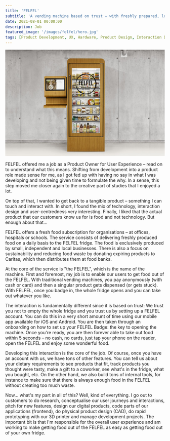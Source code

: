 ```yaml
---
title: 'FELFEL'
subtitle: 'A vending machine based on trust – with freshly prepared, locally sourced food'
date: 2021-08-01 00:00:00
description: Job
featured_image: '/images/felfel/hero.jpg'
tags: [Product Development, UX, Hardware, Product Design, Interaction Design, Frontend]
---
```


![](/images/felfel/1.jpg)

FELFEL offered me a job as a Product Owner for User Experience – read on to understand what this means. Shifting from development into a product role made sense for me, as I got fed up with having no say in what I was developing and not being given time to formulate the why. In a sense, this step moved me closer again to the creative part of studies that I enjoyed a lot.

On top of that, I wanted to get back to a tangible product – something I can touch and interact with. In short, I found the mix of technology, interaction design and user-centredness very interesting. Finally, I liked that the actual product that our customers know us for is food and not technology. But enough about that...

FELFEL offers a fresh food subscription for organisations – at offices, hospitals or schools. The service consists of delivering freshly produced food on a daily basis to the FELFEL fridge. The food is exclusively produced by small, independent and local businesses. There is also a focus on sustainability and reducing food waste by donating expiring products to Caritas, which then distributes them at food banks.

At the core of the service is "the FELFEL", which is the name of the machine. First and foremost, my job is to enable our users to get food out of the FELFEL. With  traditional vending machines, you pay anonymously (with cash or card) and then a singular product gets dispensed (or gets stuck). With FELFEL, once you badge in, the whole fridge opens and you can take out whatever you like.

The interaction is fundamentally different since it is based on trust: We trust you not to empty the whole fridge and you trust us by setting up a FELFEL account. You can do this in a very short amount of time using our mobile app available for iOS and Android. You are then taken through an onboarding on how to set up your FELFEL Badge: the key to opening the machine. Once you're ready, you are then forever able to take out food within 5 seconds – no cash, no cards, just tap your phone on the reader, open the FELFEL and enjoy some wonderful food.

Developing this interaction is the core of the job. Of course, once you have an account with us, we have tons of other features. You can tell us about your dietary requirements to see products that fit, track products you thought were tasty, make a gift to a coworker, see what's in the fridge, what you bought, etc. On the other hand, we also build tons of internal tools, for instance to make sure that there is always enough food in the FELFEL without creating too much waste.

Now... what's my part in all of this? Well, kind of everything. I go out to customers to do research, conceptualise our user journeys and interactions, pitch for new features, design our digital products, code parts of our applications (frontend), do physical product design (CAD), do rapid prototyping with our 3D printer and manage development projects. The important bit is that I'm responsible for the overall user experience and am working to make getting food out of the FELFEL as easy as getting food out of your own fridge.